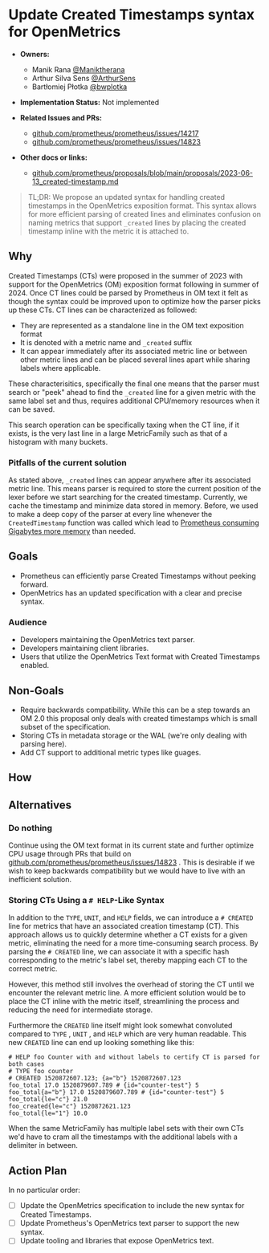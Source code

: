 # Update Created Timestamps syntax for OpenMetrics

* **Owners:**
    * Manik Rana [@Maniktherana](https://github.com/Maniktherana)
    * Arthur Silva Sens [@ArthurSens](https://github.com/ArthurSens)
    * Bartłomiej Płotka [@bwplotka](https://github.com/bwplotka)

* **Implementation Status:** Not implemented

* **Related Issues and PRs:**
    * [github.com/prometheus/prometheus/issues/14217](https://github.com/prometheus/prometheus/issues/14217) 
    * [github.com/prometheus/prometheus/issues/14823](https://github.com/prometheus/prometheus/issues/14823) 

* **Other docs or links:**
    * [github.com/prometheus/proposals/blob/main/proposals/2023-06-13_created-timestamp.md](https://github.com/prometheus/proposals/blob/main/proposals/2023-06-13_created-timestamp.md) 

>  TL;DR: We propose an updated syntax for handling created timestamps in the OpenMetrics exposition format. This syntax allows for more efficient parsing of created lines and eliminates confusion on naming metrics that support `_created` lines by placing the created timestamp inline with the metric it is attached to.

## Why

Created Timestamps (CTs) were proposed in the summer of 2023 with support for the OpenMetrics (OM) exposition format following in summer of 2024. Once CT lines could be parsed by Prometheus in OM text it felt as though the syntax could be improved upon to optimize how the parser picks up these CTs. CT lines can be characterized as followed:

* They are represented as a standalone line in the OM text exposition format 
* It is denoted with a metric name and `_created`  suffix
* It can appear immediately after its associated metric line or between other metric lines and can be placed several lines apart while sharing labels where applicable.

These characterisitics, specifically the final one means that the parser must search or "peek" ahead to find the `_created` line for a given metric with the same label set and thus, requires additional CPU/memory resources when it can be saved.

This search operation can be specifically taxing when the CT line, if it exists, is the very last line in a large MetricFamily such as that of a histogram with many buckets.

### Pitfalls of the current solution

As stated above, `_created`  lines can appear anywhere after its associated metric line. This means parser is required to store the current position of the lexer before we start searching for the created timestamp. Currently, we cache the timestamp and minimize data stored in memory. Before, we used to make a deep copy of the parser at every line whenever the `CreatedTimestamp`  function was called which lead to [Prometheus consuming Gigabytes more memory](https://github.com/prometheus/prometheus/issues/14808) than needed.

## Goals

* Prometheus can efficiently parse Created Timestamps without peeking forward.
* OpenMetrics has an updated specification with a clear and precise syntax.

### Audience

* Developers maintaining the OpenMetrics text parser.
* Developers maintaining client libraries.
* Users that utilize the OpenMetrics Text format with Created Timestamps enabled.

## Non-Goals

* Require backwards compatibility. While this can be a step towards an OM 2.0 this proposal only deals with created timestamps which is small subset of the specification.
* Storing CTs in metadata storage or the WAL (we're only dealing with parsing here).
* Add CT support to additional metric types like guages.

## How

## Alternatives

### Do nothing

Continue using the OM text format in its current state and further optimize CPU usage through PRs that build on [﻿github.com/prometheus/prometheus/issues/14823](https://github.com/prometheus/prometheus/issues/14823) . This is desirable if we wish to keep backwards compatibility but we would have to live with an inefficient solution.

### Storing CTs Using a `# HELP`-Like Syntax

In addition to the `TYPE`, `UNIT`, and `HELP` fields, we can introduce a `# CREATED` line for metrics that have an associated creation timestamp (CT). This approach allows us to quickly determine whether a CT exists for a given metric, eliminating the need for a more time-consuming search process. By parsing the `# CREATED` line, we can associate it with a specific hash corresponding to the metric's label set, thereby mapping each CT to the correct metric.

However, this method still involves the overhead of storing the CT until we encounter the relevant metric line. A more efficient solution would be to place the CT inline with the metric itself, streamlining the process and reducing the need for intermediate storage.

Furthermore the `CREATED`  line itself might look somewhat convoluted compared to `TYPE` , `UNIT` , and `HELP`  which are very human readable. This new `CREATED`  line can end up looking something like this:

```
# HELP foo Counter with and without labels to certify CT is parsed for both cases
# TYPE foo counter
# CREATED 1520872607.123; {a="b"} 1520872607.123
foo_total 17.0 1520879607.789 # {id="counter-test"} 5
foo_total{a="b"} 17.0 1520879607.789 # {id="counter-test"} 5
foo_total{le="c"} 21.0
foo_created{le="c"} 1520872621.123
foo_total{le="1"} 10.0
```

When the same MetricFamily has multiple label sets with their own CTs we'd have to cram all the timestamps with the additional labels with a delimiter in between.

## Action Plan

In no particular order:

* [ ] Update the OpenMetrics specification to include the new syntax for Created Timestamps.
* [ ] Update Prometheus's OpenMetrics text parser to support the new syntax.
* [ ] Update tooling and libraries that expose OpenMetrics text. 
